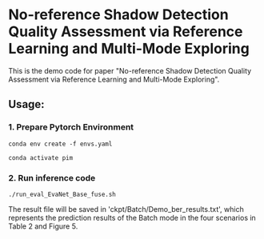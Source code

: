 # No-reference Shadow Detection Quality Assessment via Reference Learning and Multi-Mode Exploring

This is the demo code for paper "No-reference Shadow Detection Quality Assessment via Reference Learning and Multi-Mode Exploring".

## Usage:

### 1. Prepare Pytorch Environment
```shell script
conda env create -f envs.yaml

conda activate pim
```

### 2. Run inference code
```angular2html
./run_eval_EvaNet_Base_fuse.sh
```
The result file will be saved in 'ckpt/Batch/Demo_ber_results.txt', which represents the prediction results of the Batch mode in the four scenarios in Table 2 and Figure 5.
